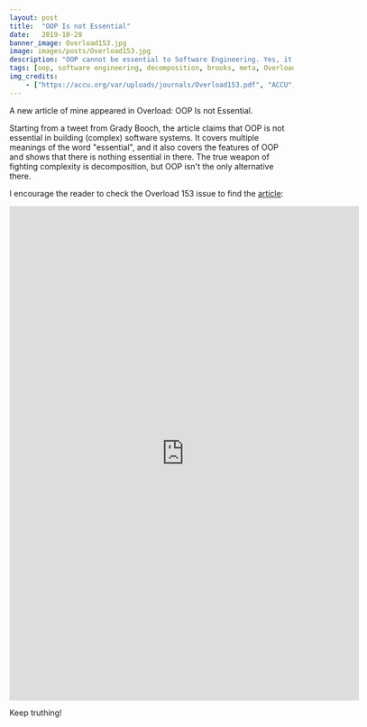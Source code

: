 ```yaml
---
layout: post
title:  "OOP Is not Essential"
date:   2019-10-20
banner_image: Overload153.jpg
image: images/posts/Overload153.jpg
description: "OOP cannot be essential to Software Engineering. Yes, it might help, but that doesn't make it essential. Instead, decomposition is essential; and there are more decomposition methods than the one advertised by OOP."
tags: [oop, software engineering, decomposition, brooks, meta, Overload]
img_credits:
    - ["https://accu.org/var/uploads/journals/Overload153.pdf", "ACCU", "Overload 153, October 2019", ""]
---
```


A new article of mine appeared in Overload: OOP Is not Essential.

Starting from a tweet from Grady Booch, the article claims that OOP is not essential in building (complex) software systems. It covers multiple meanings of the word "essential", and it also covers the features of OOP and shows that there is nothing essential in there. The true weapon of fighting complexity is decomposition, but OOP isn't the only alternative there.


<!--more-->

I encourage the reader to check the Overload 153 issue to find the [article](https://accu.org/var/uploads/journals/Overload153.pdf):

<iframe width="620" height="876.5" src="https://accu.org/var/uploads/journals/Overload153.pdf" frameborder="0"></iframe>

Keep truthing!
